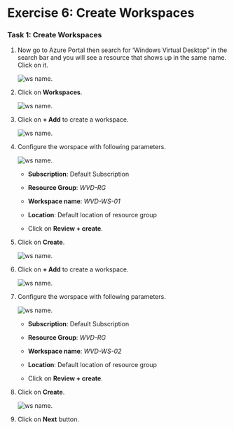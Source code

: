 # Exercise 6: Create Workspaces

### **Task 1: Create Workspaces**

1. Now go to Azure Portal then search for ‘Windows Virtual Desktop” in the search bar and you will see a resource that shows up in the same name. Click on it.

   ![ws name.](media/79.png)
  
3. Click on **Workspaces**.

   ![ws name.](media/80.png)
  
4. Click on **+ Add** to create a workspace.

   ![ws name.](media/81.png)

5. Configure the worspace with following parameters.

   ![ws name.](media/82.png)

   - **Subscription**:  Default Subscription 
   
   - **Resource Group**: *WVD-RG*

   - **Workspace name**: *WVD-WS-01*

   - **Location**: Default location of resource group
   
   - Click on **Review + create**.
 
6. Click on **Create**.
 
   ![ws name.](media/83.png)
 
7. Click on **+ Add** to create a workspace.

   ![ws name.](media/84.png)

8. Configure the worspace with following parameters.

   ![ws name.](media/85.png)

   - **Subscription**:  Default Subscription 
   
   - **Resource Group**: *WVD-RG*

   - **Workspace name**: *WVD-WS-02*

   - **Location**: Default location of resource group
   
   - Click on **Review + create**.

9. Click on **Create**.
 
   ![ws name.](media/86.png)
 
10. Click on **Next** button.
